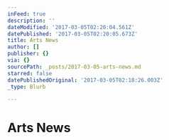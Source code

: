 ```yaml
---
inFeed: true
description: ''
dateModified: '2017-03-05T02:20:04.561Z'
datePublished: '2017-03-05T02:20:05.673Z'
title: Arts News
author: []
publisher: {}
via: {}
sourcePath: _posts/2017-03-05-arts-news.md
starred: false
datePublishedOriginal: '2017-03-05T02:18:26.003Z'
_type: Blurb

---
```

# Arts News